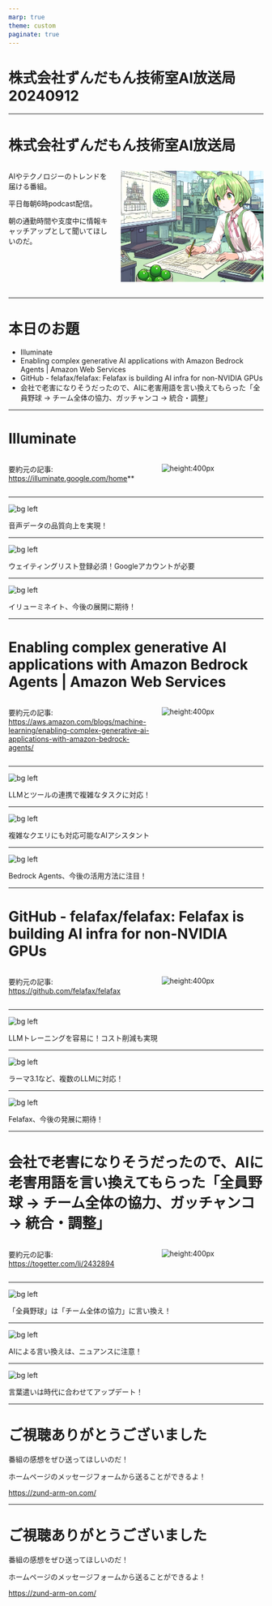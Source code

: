 ```yaml
---
marp: true
theme: custom
paginate: true
---
```


<!-- _class: title -->

# 株式会社ずんだもん技術室AI放送局 20240912



---

#  株式会社ずんだもん技術室AI放送局

<div class="columns">
<div style="flex: 5;">

AIやテクノロジーのトレンドを届ける番組。

平日毎朝6時podcast配信。

朝の通勤時間や支度中に情報キャッチアップとして聞いてほしいのだ。

</div>
<div style="flex: 7;">

![height:500px](/images/zundarmon_titlebar2.jpg)

</div>
</div>

---

# 本日のお題

- Illuminate
- Enabling complex generative AI applications with Amazon Bedrock Agents | Amazon Web Services
- GitHub - felafax/felafax: Felafax is building AI infra for non-NVIDIA GPUs
- 会社で老害になりそうだったので、AIに老害用語を言い換えてもらった「全員野球 → チーム全体の協力、ガッチャンコ → 統合・調整」

---

# Illuminate

<div class="columns">
<div style="flex: 7;">

要約元の記事: https://illuminate.google.com/home**

</div>
<div style="flex: 5;">

![height:400px](/slides/20240912/images/3.jpg)

</div>
</div>

---

![bg left](/slides/20240912/images/4.jpg)

音声データの品質向上を実現！

---

![bg left](/slides/20240912/images/5.jpg)

ウェイティングリスト登録必須！Googleアカウントが必要

---

![bg left](/slides/20240912/images/6.jpg)

イリューミネイト、今後の展開に期待！

---

# Enabling complex generative AI applications with Amazon Bedrock Agents | Amazon Web Services

<div class="columns">
<div style="flex: 7;">

要約元の記事: https://aws.amazon.com/blogs/machine-learning/enabling-complex-generative-ai-applications-with-amazon-bedrock-agents/

</div>
<div style="flex: 5;">

![height:400px](/slides/20240912/images/7.jpg)

</div>
</div>

---

![bg left](/slides/20240912/images/8.jpg)

LLMとツールの連携で複雑なタスクに対応！

---

![bg left](/slides/20240912/images/9.jpg)

複雑なクエリにも対応可能なAIアシスタント

---

![bg left](/slides/20240912/images/10.jpg)

Bedrock Agents、今後の活用方法に注目！

---

# GitHub - felafax/felafax: Felafax is building AI infra for non-NVIDIA GPUs

<div class="columns">
<div style="flex: 7;">

要約元の記事: https://github.com/felafax/felafax

</div>
<div style="flex: 5;">

![height:400px](/slides/20240912/images/11.jpg)

</div>
</div>

---

![bg left](/slides/20240912/images/12.jpg)

LLMトレーニングを容易に！コスト削減も実現

---

![bg left](/slides/20240912/images/13.jpg)

ラーマ3.1など、複数のLLMに対応！

---

![bg left](/slides/20240912/images/14.jpg)

Felafax、今後の発展に期待！

---

# 会社で老害になりそうだったので、AIに老害用語を言い換えてもらった「全員野球 → チーム全体の協力、ガッチャンコ → 統合・調整」

<div class="columns">
<div style="flex: 7;">

要約元の記事: https://togetter.com/li/2432894

</div>
<div style="flex: 5;">

![height:400px](/slides/20240912/images/15.jpg)

</div>
</div>

---

![bg left](/slides/20240912/images/16.jpg)

「全員野球」は「チーム全体の協力」に言い換え！

---

![bg left](/slides/20240912/images/17.jpg)

AIによる言い換えは、ニュアンスに注意！

---

![bg left](/slides/20240912/images/18.jpg)

言葉遣いは時代に合わせてアップデート！

---

<!-- _class: end -->

# ご視聴ありがとうございました

番組の感想をぜひ送ってほしいのだ！

ホームページのメッセージフォームから送ることができるよ！

https://zund-arm-on.com/

---

<!-- _class: end -->

# ご視聴ありがとうございました

番組の感想をぜひ送ってほしいのだ！

ホームページのメッセージフォームから送ることができるよ！

https://zund-arm-on.com/


